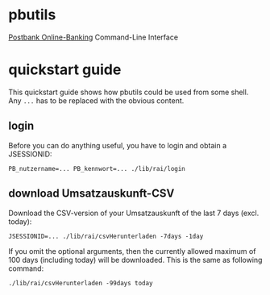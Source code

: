 # pbutils

  [Postbank Online-Banking](https://banking.postbank.de/rai/login)
  Command-Line Interface

# quickstart guide

  This quickstart guide shows how pbutils could be used from some shell.
  Any `...` has to be replaced with the obvious content.

## login

  Before you can do anything useful, you have to login and obtain a
  JSESSIONID:

    PB_nutzername=... PB_kennwort=... ./lib/rai/login

## download Umsatzauskunft-CSV

  Download the CSV-version of your Umsatzauskunft of the last 7 days
  (excl. today):

    JSESSIONID=... ./lib/rai/csvHerunterladen -7days -1day

  If you omit the optional arguments, then the currently allowed maximum
  of 100 days (including today) will be downloaded. This is the same as
  following command:

    ./lib/rai/csvHerunterladen -99days today
